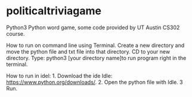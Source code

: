 # politicaltriviagame 
Python3
Python word game, some code provided by UT Austin CS302 course.

How to run on command line using Terminal. Create a new directory and move the python file and txt file into that directory. CD to your new directory. Type: python3 [your directory name]to run program right in the terminal.

How to run in idel: 1. Download the ide Idle: https://www.python.org/downloads/. 2. Open the python file with Idle. 3 Run. 

